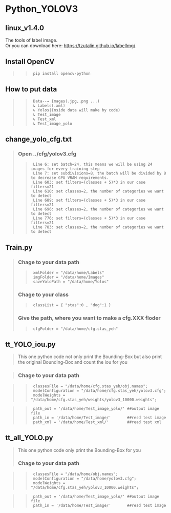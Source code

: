 # Python_YOLOV3

## linux_v1.4.0
The tools of label image.<br>
Or you can download here: <a> https://tzutalin.github.io/labelImg/


## Install OpenCV
>>      pip install opencv-python

## How to put data  
>>      Data--→ Images(.jpg,.png ...)
>>      ↳ Labels(.xml)
>>      ↳ Yolos(Inside data will make by code)
>>      ↳ Test_image
>>      ↳ Test_xml
>>      ↳ Test_image_yolo
## change_yolo_cfg.txt
>   ### Open ../cfg/yolov3.cfg <br>
>>      Line 6: set batch=24, this means we will be using 24 images for every training step
>>      Line 7: set subdivisions=8, the batch will be divided by 8 to decrease GPU VRAM requirements.
>>      Line 603: set filters=(classes + 5)*3 in our case filters=21
>>      Line 610: set classes=2, the number of categories we want to detect
>>      Line 689: set filters=(classes + 5)*3 in our case filters=21
>>      Line 696: set classes=2, the number of categories we want to detect
>>      Line 776: set filters=(classes + 5)*3 in our case filters=21
>>      Line 783: set classes=2, the number of categories we want to detect
   
## Train.py
>  ### Chage to your data path 
>>      xmlFolder = "/data/home/Labels" 
>>      imgFolder = "/data/home/Images" 
>>      saveYoloPath = "/data/home/Yolos"
>  ### Chage to your class    
>>      classList = { "stas":0 , "dog":1 }
>  ### Give the path, where you want to make a cfg.XXX floder
>>      cfgFolder = "/data/home/cfg.stas_yeh"

## tt_YOLO_iou.py

>  This one python code not only print the Bounding-Box but also print the original Bounding-Box and count the iou for you<br>

>  ### Chage to your data path

>>      classesFile = "/data/home/cfg.stas_yeh/obj.names";             
>>      modelConfiguration = "/data/home/cfg.stas_yeh/yolov3.cfg";   
>>      modelWeights = "/data/home/cfg.stas_yeh/weights/yolov3_10000.weights";

>>      path_out = '/data/home/Test_image_yolo/' ##output image file 
>>      path_in = '/data/home/Test_image/'       ##resd test image   
>>      path_xml = '/data/home/Test_xml/'        ##read test xml

## tt_all_YOLO.py

>  This one python code only print the Bounding-Box for you<br>
>  ### Chage to your data path

>>      classesFile = "/data/home/obj.names";             
>>      modelConfiguration = "/data/home/yolov3.cfg";   
>>      modelWeights = "/data/home/cfg.stas_yeh/yolov3_10000.weights";

>>      path_out = '/data/home/Test_image_yolo/' ##output image file 
>>      path_in = '/data/home/Test_image/'       ##resd test image   
   
